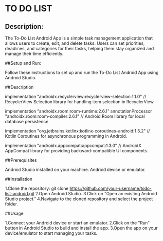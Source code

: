 # TO DO LIST


## Description:

The To-Do List Android App is a simple task management application that allows users to create, edit, and delete tasks. Users can set priorities, deadlines, and categories for their tasks, helping them stay organized and manage their time efficiently.

##Setup and Run:

Follow these instructions to set up and run the To-Do List Android App using Android Studio.

##Description

implementation "androidx.recyclerview:recyclerview-selection:1.1.0"
    // RecyclerView Selection library for handling item selection in RecyclerView.

implementation "androidx.room:room-runtime:2.6.1"
annotationProcessor "androidx.room:room-compiler:2.6.1"
    // Android Room library for local database persistence.

implementation "org.jetbrains.kotlinx:kotlinx-coroutines-android:1.5.2"
    // Kotlin Coroutines for asynchronous programming in Android.

implementation "androidx.appcompat:appcompat:1.3.0"
    // AndroidX AppCompat library for providing backward-compatible UI components.


##Prerequisites

Android Studio installed on your machine.
Android device or emulator.

##Installation

1.Clone the repository: git clone https://github.com/your-username/todo-list-android.git
2.Open Android Studio.
3.Click on "Open an existing Android Studio project."
4.Navigate to the cloned repository and select the project folder.

##Usage

1.Connect your Android device or start an emulator.
2.Click on the "Run" button in Android Studio to build and install the app.
3.Open the app on your device/emulator to start managing your tasks.


